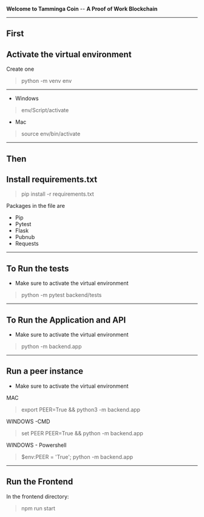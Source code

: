 **Welcome to Tamminga Coin** --
**A Proof of Work Blockchain**

----
First
----
**Activate the virtual environment**
----
Create one

>python -m venv env

----
- Windows
> env/Script/activate

- Mac
> source env/bin/activate

----
Then
----
**Install requirements.txt**
----
> pip install -r requirements.txt

Packages in the file are
- Pip
- Pytest
- Flask
- Pubnub
- Requests
----
**To Run the tests**
----

- Make sure to activate the virtual environment

>python -m pytest backend/tests

----
**To Run the Application and API**
----

- Make sure to activate the virtual environment

>python -m backend.app

----
**Run a peer instance**
----
- Make sure to activate the virtual environment

MAC
>export PEER=True && python3 -m backend.app

WINDOWS -CMD
>set PEER PEER=True && python -m backend.app

WINDOWS - Powershell
>$env:PEER = 'True'; python -m backend.app

----
**Run the Frontend**
----

In the frontend directory:

>npm run start

